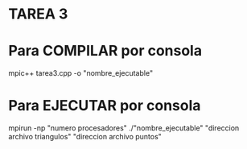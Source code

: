# TAREA 3

# Para COMPILAR por consola

mpic++ tarea3.cpp -o "nombre_ejecutable"

# Para EJECUTAR por consola

mpirun -np "numero procesadores" ./"nombre_ejecutable" "direccion archivo triangulos" "direccion archivo puntos"
